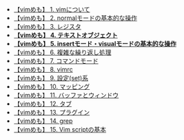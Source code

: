 - [【vimめも】 1. vimについて](https://qiita.com/r12tkmt/items/fe32db64f50d534810c7)
- [【vimめも】 2. normalモードの基本的な操作](https://qiita.com/r12tkmt/items/0e339b642db8693cd375)
- [【vimめも】 3. レジスタ](https://qiita.com/r12tkmt/items/97afb4b489966e746b20)
- **[【vimめも】 4. テキストオブジェクト](https://qiita.com/r12tkmt/items/0c1f84c0b64356cfbbff)**
- **[【vimめも】 5. insertモード・visualモードの基本的な操作](https://qiita.com/r12tkmt/items/185a32637c1d7463d728)**
- [【vimめも】 6. 複雑な繰り返し処理](https://qiita.com/r12tkmt/items/0e339b642db8693cd375)
- [【vimめも】 7. コマンドモード](https://qiita.com/r12tkmt/items/d70eaae28160ee9f4d83)
- [【vimめも】 8. vimrc](https://qiita.com/r12tkmt/items/e0ee07a478fa37f565ae)
- [【vimめも】 9. 設定(set)系](https://qiita.com/r12tkmt/items/f5a99573c80d558aaa43)
- [【vimめも】 10. マッピング](https://qiita.com/r12tkmt/items/b89df403f587216802f1)
- [【vimめも】 11. バッファとウィンドウ](https://qiita.com/r12tkmt/items/1f396ddb4c701b59e1e8)
- [【vimめも】 12. タブ](https://qiita.com/r12tkmt/items/a5ae637d5c73b0da03e0)
- [【vimめも】 13. プラグイン](https://qiita.com/r12tkmt/items/21ebf99daeff0cc78c35)
- [【vimめも】 14. grep](https://qiita.com/r12tkmt/items/bd740d6cad232dd1a294)
- [【vimめも】 15. Vim scriptの基本](https://qiita.com/r12tkmt/items/aafe1406e5a0551c94b0)
